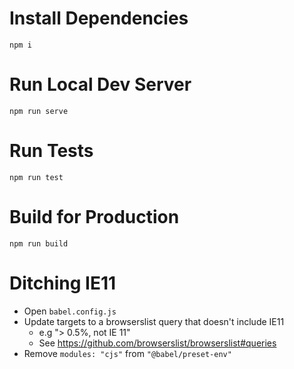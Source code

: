 # Install Dependencies

`npm i`

# Run Local Dev Server

`npm run serve`

# Run Tests

`npm run test`

# Build for Production

`npm run build`

# Ditching IE11

- Open `babel.config.js`
- Update targets to a browserslist query that doesn't include IE11 
    - e.g "> 0.5%, not IE 11"
    - See https://github.com/browserslist/browserslist#queries
- Remove `modules: "cjs"` from `"@babel/preset-env"` 